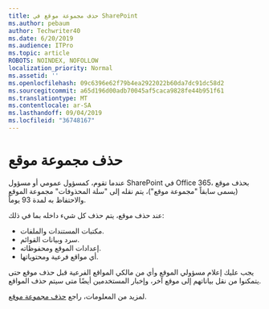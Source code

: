 ```yaml
---
title: حذف مجموعة موقع في SharePoint
ms.author: pebaum
author: Techwriter40
ms.date: 6/20/2019
ms.audience: ITPro
ms.topic: article
ROBOTS: NOINDEX, NOFOLLOW
localization_priority: Normal
ms.assetid: ''
ms.openlocfilehash: 09c6396e62f79b4ea2922022b60da7dc91dc58d2
ms.sourcegitcommit: a65d196d00adb70045af5caca9828fe44b951f61
ms.translationtype: MT
ms.contentlocale: ar-SA
ms.lasthandoff: 09/04/2019
ms.locfileid: "36748167"
---
```

# <a name="delete-a-site-collection"></a>حذف مجموعة موقع

عندما تقوم، كمسؤول عمومي أو مسؤول SharePoint في Office 365، بحذف موقع (يسمى سابقاً "مجموعة موقع")، يتم نقله إلى "سلة المحذوفات" مجموعة الموقع والاحتفاظ به لمدة 93 يوماً. 

عند حذف موقع، يتم حذف كل شيء داخله بما في ذلك:

- مكتبات المستندات والملفات.
- سرد وبيانات القوائم.
- إعدادات الموقع ومحفوظاته.
- أي مواقع فرعية ومحتوياتها.

يجب عليك إعلام مسؤولي الموقع وأي من مالكي المواقع الفرعية قبل حذف موقع حتى يتمكنوا من نقل بياناتهم إلى موقع آخر، وإخبار المستخدمين أيضًا متى سيتم حذف المواقع. 

لمزيد من المعلومات، راجع [حذف مجموعة موقع](https://docs.microsoft.com/sharepoint/delete-site-collection). 